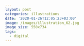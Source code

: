 ```yaml
---
layout: post
categories: illustrations
date: '2020-01-26T12:05:23+03:00'
image: /images/illustration_62.jpg
image_size: 550x734
tags:
  - digital
---
```

